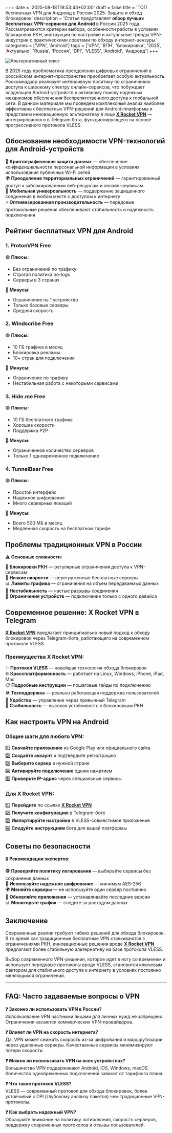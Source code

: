 +++
date = '2025-08-18T19:53:43+02:00'
draft = false
title = 'ТОП бесплатных VPN для Андроид в России 2025: Защита и обход блокировок'
description = 'Статья представляет **обзор лучших бесплатных VPN-сервисов для Android** в России 2025 года. Рассматриваются критерии выбора, особенности работы в условиях блокировок РКН, инструкции по настройке и актуальные тренды VPN-индустрии с практическими советами по обходу интернет-цензуры.'
categories = ['VPN', 'Android']
tags = ['VPN', 'ВПН', 'Блокировки', '2025', 'Актуально', 'Russia', 'Россия', 'DPI', 'VLESS', 'Android', 'Андроид']
+++

![Альтернативный текст](https://ladyfly-content.fra1.cdn.digitaloceanspaces.com/2C46E7F9-6F72-4A8D-9414-665F73E37D51.jpeg)

В 2025 году проблематика преодоления цифровых ограничений в российском интернет-пространстве приобретает особую актуальность. Роскомнадзор реализует интенсивную политику по ограничению доступа к широкому спектру онлайн-сервисов, что побуждает владельцев Android-устройств к активному поиску надежных механизмов обеспечения беспрепятственного доступа к глобальной сети. В данном материале мы проведем комплексный анализ наиболее эффективных бесплатных VPN-решений для Android-платформы и представим инновационную альтернативу в лице **[X Rocket VPN](https://t.me/X_Rocket_VPN_bot?start=ref-b-9)** — интегрированного в Telegram бота, функционирующего на основе прогрессивного протокола VLESS.

## Обоснование необходимости VPN-технологий для Android-устройств

🔐 **Криптографическая защита данных** — обеспечение конфиденциальности персональной информации в условиях использования публичных Wi-Fi сетей  
🌍 **Преодоление территориальных ограничений** — гарантированный доступ к заблокированным веб-ресурсам и онлайн-сервисам  
📱 **Мобильная универсальность** — поддержание защищенного соединения в любом месте с доступом к интернету  
⚡ **Оптимизированная производительность** — передовые протокольные решения обеспечивают стабильность и надежность подключения

## Рейтинг бесплатных VPN для Android

### 1. ProtonVPN Free
🟢 **Плюсы:**
- Без ограничений по трафику
- Строгая политика no-logs
- Серверы в 3 странах

🔴 **Минусы:**
- Ограничение на 1 устройство
- Только базовые серверы
- Средняя скорость

### 2. Windscribe Free
🟢 **Плюсы:**
- 10 ГБ трафика в месяц
- Блокировка рекламы
- 10+ стран для подключения

🔴 **Минусы:**
- Ограничение по трафику
- Нестабильная работа с некоторыми сервисами

### 3. Hide.me Free
🟢 **Плюсы:**
- 10 ГБ бесплатного трафика
- Хорошие скорости
- Поддержка P2P

🔴 **Минусы:**
- Ограниченное количество серверов
- Только 1 одновременное подключение

### 4. TunnelBear Free
🟢 **Плюсы:**
- Простой интерфейс
- Надежное шифрование
- Много серверных локаций

🔴 **Минусы:**
- Всего 500 МБ в месяц
- Медленная скорость на бесплатном тарифе

## Проблемы традиционных VPN в России

⚠️ **Основные сложности:**

🚫 **Блокировки РКН** — регулярные ограничения доступа к VPN-сервисам  
🐌 **Низкие скорости** — перегруженные бесплатные серверы  
📊 **Лимиты трафика** — ограничения на объем передаваемых данных  
🔄 **Нестабильность** — частые разрывы соединения  
📱 **Ограничения устройств** — подключение только с одного девайса

## Современное решение: X Rocket VPN в Telegram

**[X Rocket VPN](https://t.me/X_Rocket_VPN_bot?start=ref-b-9)** предлагает принципиально новый подход к обходу блокировок через Telegram-бота, работающего на современном протоколе VLESS.

### Преимущества X Rocket VPN:

✨ **Протокол VLESS** — новейшая технология обхода блокировок  
🌐 **Кроссплатформенность** — работает на Linux, Windows, iPhone, iPad, Mac  
📋 **Подробные инструкции** — пошаговые гайды по подключению  
🛠️ **Техподдержка** — реально работающая поддержка пользователей  
📱 **Удобство** — управление через привычный Telegram  
🚀 **Стабильность** — высокая устойчивость к блокировкам РКН

## Как настроить VPN на Android

### Общие шаги для любого VPN:

1️⃣ **Скачайте приложение** из Google Play или официального сайта  
2️⃣ **Создайте аккаунт** и подтвердите регистрацию  
3️⃣ **Выберите сервер** в нужной стране  
4️⃣ **Активируйте подключение** одним нажатием  
5️⃣ **Проверьте IP-адрес** через специальные сервисы

### Для X Rocket VPN:

1️⃣ **Перейдите** по ссылке **[X Rocket VPN](https://t.me/X_Rocket_VPN_bot?start=ref-b-9)**  
2️⃣ **Получите конфигурацию** в Telegram-боте  
3️⃣ **Импортируйте настройки** в VLESS-совместимое приложение  
4️⃣ **Следуйте инструкциям** бота для вашей платформы

## Советы по безопасности

🔒 **Рекомендации экспертов:**

🕵️ **Проверяйте политику логирования** — выбирайте сервисы без сохранения данных  
🔐 **Используйте надежное шифрование** — минимум AES-256  
🌍 **Меняйте серверы** — не используйте один сервер постоянно  
🔄 **Обновляйте приложения** — устанавливайте последние версии  
📊 **Мониторьте трафик** — следите за расходом данных

## Заключение

Современные реалии требуют гибких решений для обхода блокировок. В то время как традиционные бесплатные VPN сталкиваются с ограничениями РКН, инновационные решения вроде **[X Rocket VPN](https://t.me/X_Rocket_VPN_bot?start=ref-b-9)** предлагают более стабильную альтернативу на базе протокола VLESS.

Выбор современного VPN-решения, которое идет в ногу со временем и использует передовые протоколы вроде VLESS, становится ключевым фактором для стабильного доступа к интернету в условиях постоянно меняющихся ограничений.

---

## FAQ: Часто задаваемые вопросы о VPN

**❓ Законно ли использовать VPN в России?**  
Использование VPN частными лицами для личных нужд не запрещено. Ограничения касаются коммерческих VPN-провайдеров.

**❓ Влияет ли VPN на скорость интернета?**  
Да, VPN может снижать скорость из-за шифрования и маршрутизации через удаленные серверы. Качественные сервисы минимизируют потери скорости.

**❓ Можно ли использовать VPN на всех устройствах?**  
Большинство VPN поддерживают Android, iOS, Windows, macOS. Количество одновременных подключений зависит от тарифного плана.

**❓ Что такое протокол VLESS?**  
VLESS — современный протокол для обхода блокировок, более устойчивый к DPI (глубокому анализу пакетов) чем традиционные VPN-протоколы.

**❓ Как выбрать надежный VPN?**  
Обращайте внимание на политику логирования, скорость серверов, поддержку современных протоколов и отзывы пользователей.